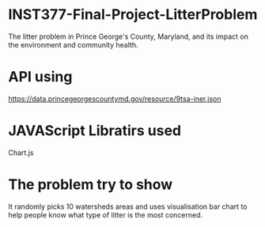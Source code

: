 # INST377-Final-Project-LitterProblem
The litter problem in Prince George's County, Maryland, and its impact on the environment and community health.

# API using
https://data.princegeorgescountymd.gov/resource/9tsa-iner.json

# JAVAScript Libratirs used
Chart.js

# The problem try to show
It randomly picks 10 watersheds areas and uses visualisation bar chart to help people know what type of litter is the most concerned.
